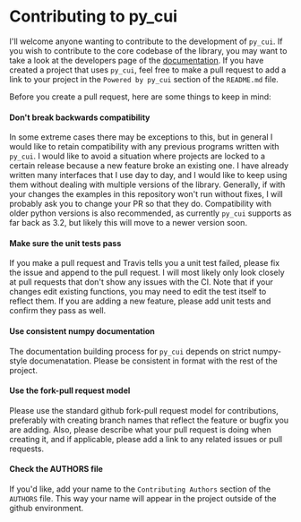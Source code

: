 # Contributing to py_cui

I'll welcome anyone wanting to contribute to the development of `py_cui`. If you wish to contribute to the core codebase of the library, you may want to take a look at the developers page of the [documentation](https://jwlodek.github.io/py_cui-docs/). If you have created a project that uses `py_cui`, feel free to make a pull request to add a link to your project in the `Powered by py_cui` section of the `README.md` file.


Before you create a pull request, here are some things to keep in mind:

#### Don't break backwards compatibility

In some extreme cases there may be exceptions to this, but in general I would like to retain compatibility with any previous programs written with `py_cui`. I would like to avoid a situation where projects are locked to a certain release because a new feature broke an existing one. I have already written many interfaces that I use day to day, and I would like to keep using them without dealing with multiple versions of the library. Generally, if with your changes the examples in this repository won't run without fixes, I will probably ask you to change your PR so that they do. Compatibility with older python versions is also recommended, as currently `py_cui` supports as far back as 3.2, but likely this will move to a newer version soon.

#### Make sure the unit tests pass

If you make a pull request and Travis tells you a unit test failed, please fix the issue and append to the pull request. I will most likely only look closely at pull requests that don't show any issues with the CI. Note that if your changes edit existing functions, you may need to edit the test itself to reflect them. If you are adding a new feature, please add unit tests and confirm they pass as well.

#### Use consistent numpy documentation

The documentation building process for `py_cui` depends on strict numpy-style documenatation. Please be consistent in format with the rest of the project.

#### Use the fork-pull request model

Please use the standard github fork-pull request model for contributions, preferably with creating branch names that reflect the feature or bugfix you are adding. Also, please describe what your pull request is doing when creating it, and if applicable, please add a link to any related issues or pull requests.

#### Check the AUTHORS file

If you'd like, add your name to the `Contributing Authors` section of the `AUTHORS` file. This way your name will appear in the project outside of the github environment.
